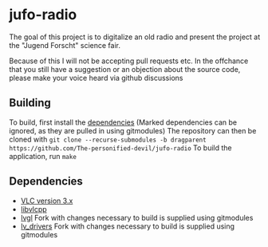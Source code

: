 # jufo-radio

The goal of this project is to digitalize an old radio and present the project at the "Jugend Forscht" science fair.

Because of this I will not be accepting pull requests etc.
In the offchance that you still have a suggestion or an objection about the source code, please make your voice heard via github discussions

## Building

To build, first install the [dependencies](#dependencies) (Marked dependencies can be ignored, as they are pulled in using gitmodules)
The repository can then be cloned with `git clone --recurse-submodules -b dragparent https://github.com/The-personified-devil/jufo-radio`
To build the application, run `make`

## Dependencies

- [VLC version 3.x](https://code.videolan.org/videolan/vlc-3.0)
- [libvlcpp](https://code.videolan.org/videolan/libvlcpp)
- [lvgl](https://github.com/lvgl/lvgl) Fork with changes necessary to build is supplied using gitmodules
- [lv\_drivers](https://github.com/lvgl/lv_drivers) Fork with changes necessary to build is supplied using gitmodules

